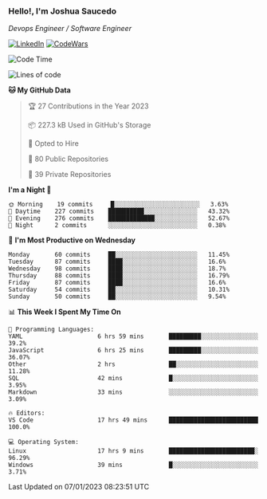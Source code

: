 ### Hello!, I'm Joshua Saucedo
*Devops Engineer / Software Engineer*  

[![LinkedIn](https://img.shields.io/badge/LinkedIn-0073b1?logo=linkedin&style=flat-square&logoColor=white)](https://www.linkedin.com/in/joshua-nathanael-saucedo-uriarte-bb0336169/)
[![CodeWars](https://www.codewars.com/users/joshuansu0897/badges/micro)](https://www.codewars.com/users/joshuansu0897)

<!--START_SECTION:waka-->
![Code Time](http://img.shields.io/badge/Code%20Time-329%20hrs%201%20min-blue)

![Lines of code](https://img.shields.io/badge/From%20Hello%20World%20I%27ve%20Written-1%20Million%20lines%20of%20code-blue)

**🐱 My GitHub Data** 

> 🏆 27 Contributions in the Year 2023
 > 
> 📦 227.3 kB Used in GitHub's Storage 
 > 
> 💼 Opted to Hire
 > 
> 📜 80 Public Repositories 
 > 
> 🔑 39 Private Repositories  
 > 
**I'm a Night 🦉** 

```text
🌞 Morning    19 commits     █░░░░░░░░░░░░░░░░░░░░░░░░   3.63% 
🌆 Daytime    227 commits    ██████████░░░░░░░░░░░░░░░   43.32% 
🌃 Evening    276 commits    █████████████░░░░░░░░░░░░   52.67% 
🌙 Night      2 commits      ░░░░░░░░░░░░░░░░░░░░░░░░░   0.38%

```
📅 **I'm Most Productive on Wednesday** 

```text
Monday       60 commits     ██░░░░░░░░░░░░░░░░░░░░░░░   11.45% 
Tuesday      87 commits     ████░░░░░░░░░░░░░░░░░░░░░   16.6% 
Wednesday    98 commits     ████░░░░░░░░░░░░░░░░░░░░░   18.7% 
Thursday     88 commits     ████░░░░░░░░░░░░░░░░░░░░░   16.79% 
Friday       87 commits     ████░░░░░░░░░░░░░░░░░░░░░   16.6% 
Saturday     54 commits     ██░░░░░░░░░░░░░░░░░░░░░░░   10.31% 
Sunday       50 commits     ██░░░░░░░░░░░░░░░░░░░░░░░   9.54%

```


📊 **This Week I Spent My Time On** 

```text
💬 Programming Languages: 
YAML                     6 hrs 59 mins       █████████░░░░░░░░░░░░░░░░   39.2% 
JavaScript               6 hrs 25 mins       █████████░░░░░░░░░░░░░░░░   36.07% 
Other                    2 hrs               ██░░░░░░░░░░░░░░░░░░░░░░░   11.28% 
SQL                      42 mins             █░░░░░░░░░░░░░░░░░░░░░░░░   3.95% 
Markdown                 33 mins             ░░░░░░░░░░░░░░░░░░░░░░░░░   3.09%

🔥 Editors: 
VS Code                  17 hrs 49 mins      █████████████████████████   100.0%

💻 Operating System: 
Linux                    17 hrs 9 mins       ████████████████████████░   96.29% 
Windows                  39 mins             █░░░░░░░░░░░░░░░░░░░░░░░░   3.71%

```


 Last Updated on 07/01/2023 08:23:51 UTC
<!--END_SECTION:waka-->
